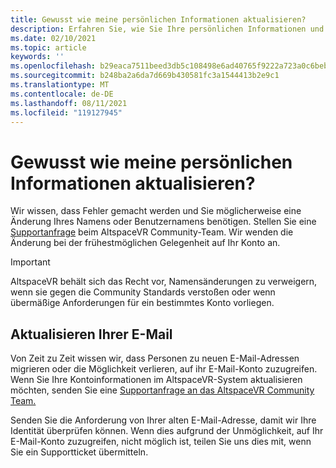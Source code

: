 ```yaml
---
title: Gewusst wie meine persönlichen Informationen aktualisieren?
description: Erfahren Sie, wie Sie Ihre persönlichen Informationen und Ihre E-Mail-Adresse in Ihrem AltspaceVR-Konto aktualisieren oder ein Supportproblem einreichen.
ms.date: 02/10/2021
ms.topic: article
keywords: ''
ms.openlocfilehash: b29eaca7511beed3db5c108498e6ad40765f9222a723a0c6beb8e4005db5f30b
ms.sourcegitcommit: b248ba2a6da7d669b430581fc3a1544413b2e9c1
ms.translationtype: MT
ms.contentlocale: de-DE
ms.lasthandoff: 08/11/2021
ms.locfileid: "119127945"
---
```

# <a name="how-do-i-update-my-personal-information"></a>Gewusst wie meine persönlichen Informationen aktualisieren?

Wir wissen, dass Fehler gemacht werden und Sie möglicherweise eine Änderung Ihres Namens oder Benutzernamens benötigen. Stellen Sie eine [Supportanfrage](https://help.altvr.com/hc/requests/new) beim AltspaceVR Community-Team. Wir wenden die Änderung bei der frühestmöglichen Gelegenheit auf Ihr Konto an.

> [!IMPORTANT]
> AltspaceVR behält sich das Recht vor, Namensänderungen zu verweigern, wenn sie gegen die Community Standards verstoßen oder wenn übermäßige Anforderungen für ein bestimmtes Konto vorliegen.

## <a name="updating-your-email"></a>Aktualisieren Ihrer E-Mail

Von Zeit zu Zeit wissen wir, dass Personen zu neuen E-Mail-Adressen migrieren oder die Möglichkeit verlieren, auf ihr E-Mail-Konto zuzugreifen. Wenn Sie Ihre Kontoinformationen im AltspaceVR-System aktualisieren möchten, senden Sie eine [Supportanfrage an das AltspaceVR Community Team.](https://help.altvr.com/hc/requests/new) 

Senden Sie die Anforderung von Ihrer alten E-Mail-Adresse, damit wir Ihre Identität überprüfen können. Wenn dies aufgrund der Unmöglichkeit, auf Ihr E-Mail-Konto zuzugreifen, nicht möglich ist, teilen Sie uns dies mit, wenn Sie ein Supportticket übermitteln.